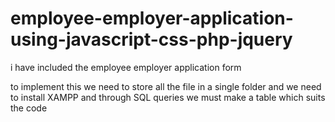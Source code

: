# employee-employer-application-using-javascript-css-php-jquery
i have included the employee employer application form

to implement this we need to store all the file in a single folder and we need to install XAMPP and through SQL queries we must make a table which suits the code
